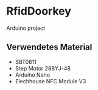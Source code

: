 # RfidDoorkey
Arduino project 

## Verwendetes Material
- SBT0811
- Step Motor 28BYJ-48
- Arduino Nano
- Elechhouse NFC Module V3

